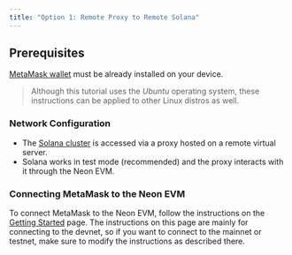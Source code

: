 ```yaml
---
title: "Option 1: Remote Proxy to Remote Solana"
---
```


## Prerequisites

[MetaMask wallet](https://metamask.io/) must be already installed on your device.  

> Although this tutorial uses the *Ubuntu* operating system, these instructions can be applied to other Linux distros as well.

### Network Configuration
  * The [Solana cluster](https://docs.solana.com/cluster/overview) is accessed via a proxy hosted on a remote virtual server.
  * Solana works in test mode (recommended) and the proxy interacts with it through the Neon EVM.

### Connecting MetaMask to the Neon EVM
To connect MetaMask to the Neon EVM, follow the instructions on the [Getting Started](developing/getting_started.md#step-2-connect-metamask-to-the-neon-evm-devnet) page. The instructions on this page are mainly for connecting to the devnet, so if you want to connect to the mainnet or testnet, make sure to modify the instructions as described there.
